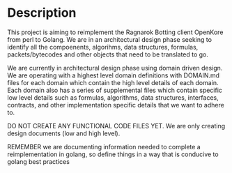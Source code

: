 # Description

This project is aiming to reimplement the Ragnarok Botting client OpenKore from perl to Golang. We are in an architectural design phase seeking to identify all the compoenents, algorihms, data structures, formulas, packets/bytecodes and other objects that need to be translated to go.

We are currently in architectural design phase using domain driven design. We are operating with a highest level domain definitions with DOMAIN.md files for each domain which contain the high level details of each domain. Each domain also has a series of supplemental files which contain specific low level details such as formulas, algorithms, data structures, interfaces, contracts, and other implementation specific details that we want to adhere to.

DO NOT CREATE ANY FUNCTIONAL CODE FILES YET. We are only creating design documents (low and high level).

REMEMBER we are documenting information needed to complete a reimplementation in golang, so define things in a way that is conducive to golang best practices
